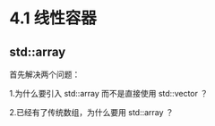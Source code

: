 # 4.1 线性容器

## std::array

首先解决两个问题：

1.为什么要引入 std::array 而不是直接使用 std::vector ？

2.已经有了传统数组，为什么要用 std::array ？
